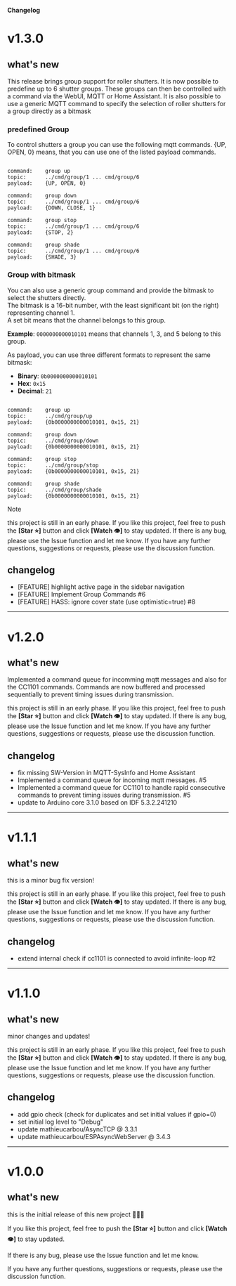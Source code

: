 **Changelog**

# v1.3.0

## what's new

This release brings group support for roller shutters. It is now possible to predefine up to 6 shutter groups. These groups can then be controlled with a command via the WebUI, MQTT or Home Assistant.
It is also possible to use a generic MQTT command to specify the selection of roller shutters for a group directly as a bitmask

### predefined Group

To control shutters a group you can use the following mqtt commands.
{UP, OPEN, 0} means, that you can use one of the listed payload commands.

```text

command:    group up
topic:      ../cmd/group/1 ... cmd/group/6
payload:    {UP, OPEN, 0}

command:    group down
topic:      ../cmd/group/1 ... cmd/group/6
payload:    {DOWN, CLOSE, 1}

command:    group stop
topic:      ../cmd/group/1 ... cmd/group/6
payload:    {STOP, 2}

command:    group shade
topic:      ../cmd/group/1 ... cmd/group/6
payload:    {SHADE, 3}

```

### Group with bitmask

You can also use a generic group command and provide the bitmask to select the shutters directly.  
The bitmask is a 16-bit number, with the least significant bit (on the right) representing channel 1.  
A set bit means that the channel belongs to this group.  

**Example**: `0000000000010101` means that channels 1, 3, and 5 belong to this group.

As payload, you can use three different formats to represent the same bitmask:

- **Binary**: `0b0000000000010101`
- **Hex**: `0x15`
- **Decimal**: `21`

```text

command:    group up
topic:      ../cmd/group/up
payload:    {0b0000000000010101, 0x15, 21}

command:    group down
topic:      ../cmd/group/down
payload:    {0b0000000000010101, 0x15, 21}

command:    group stop
topic:      ../cmd/group/stop
payload:    {0b0000000000010101, 0x15, 21}

command:    group shade
topic:      ../cmd/group/shade
payload:    {0b0000000000010101, 0x15, 21}

```

> [!NOTE]
> this project is still in an early phase.
> If you like this project, feel free to push the **[Star ⭐️]** button and click **[Watch 👁]** to stay updated.
> If there is any bug, please use the Issue function and let me know.
> If you have any further questions, suggestions or requests, please use the discussion function.

## changelog

- [FEATURE] highlight active page in the sidebar navigation
- [FEATURE] Implement Group Commands #6
- [FEATURE] HASS: ignore cover state (use optimistic=true) #8

---

# v1.2.0

## what's new

Implemented a command queue for incomming mqtt messages and also for the CC1101 commands.
Commands are now buffered and processed sequentially to prevent timing issues during transmission.

this project is still in an early phase.
If you like this project, feel free to push the **[Star ⭐️]** button and click **[Watch 👁]** to stay updated.
If there is any bug, please use the Issue function and let me know.
If you have any further questions, suggestions or requests, please use the discussion function.

## changelog

- fix missing SW-Version in MQTT-SysInfo and Home Assistant
- Implemented a command queue for incoming mqtt messages. #5
- Implemented a command queue for CC1101 to handle rapid consecutive commands to prevent timing issues during transmission. #5
- update to Arduino core 3.1.0 based on IDF 5.3.2.241210

---

# v1.1.1

## what's new

this is a minor bug fix version!

this project is still in an early phase.
If you like this project, feel free to push the **[Star ⭐️]** button and click **[Watch 👁]** to stay updated.
If there is any bug, please use the Issue function and let me know.
If you have any further questions, suggestions or requests, please use the discussion function.

## changelog

- extend internal check if cc1101 is connected to avoid infinite-loop #2


---

# v1.1.0

## what's new

minor changes and updates!

this project is still in an early phase.
If you like this project, feel free to push the **[Star ⭐️]** button and click **[Watch 👁]** to stay updated.
If there is any bug, please use the Issue function and let me know.
If you have any further questions, suggestions or requests, please use the discussion function.

## changelog

- add gpio check (check for duplicates and set initial values if gpio=0)
- set initial log level to "Debug"
- update mathieucarbou/AsyncTCP @ 3.3.1
- update mathieucarbou/ESPAsyncWebServer @ 3.4.3

---

# v1.0.0

## what's new

this is the initial release of this new project 🎉🎉🎉

If you like this project, feel free to push the **[Star ⭐️]** button and click **[Watch 👁]** to stay updated.

If there is any bug, please use the Issue function and let me know.

If you have any further questions, suggestions or requests, please use the discussion function.
